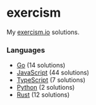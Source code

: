 # exercism

My [exercism.io](https://exercism.io) solutions.

### Languages
- [Go](./go) (14 solutions)
- [JavaScript](./javascript) (44 solutions)
- [TypeScript](./typescript) (7 solutions)
- [Python](./python) (2 solutions)
- [Rust](./rust) (12 solutions)
